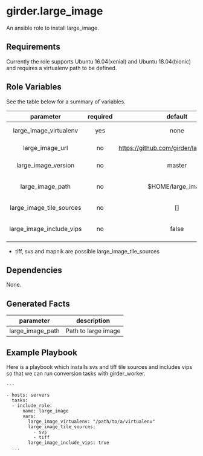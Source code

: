 girder.large_image
==========================

An ansible role to install large_image.

Requirements
--------------

Currently the role supports Ubuntu 16.04(xenial) and Ubuntu 18.04(bionic) and
requires a virtualenv path to be defined.

Role Variables
----------------

See the table below for a summary of variables.

|         parameter        | required |                  default                  |            comments            |
|:------------------------:|:--------:|:-----------------------------------------:|:------------------------------:|
|  large_image_virtualenv  |    yes   |                    none                   |      Path to a virtualenv      |
|      large_image_url     |    no    | https://github.com/girder/large_image.git |       Url to large image       |
|    large_image_version   |    no    |                   master                  |     Version of large_image     |
|     large_image_path     |    no    |              $HOME/large_image            |    Path to clone large_image   |
| large_image_tile_sources |    no    |                     []                    |      List of tile sources      |
| large_image_include_vips |    no    |                   false                   | Whether to include vips or not |

* tiff, svs and mapnik are possible large_image_tile_sources

Dependencies
--------------

None.

Generated Facts
---------------

|     parameter    |     description     |
|:----------------:|:-------------------:|
| large_image_path | Path to large image |


Example Playbook
------------------

Here is a playbook which installs svs and tiff tile sources
and includes vips so that we can run conversion tasks with girder_worker.

	---

	- hosts: servers
	  tasks:
	  - include_role:
		  name: large_image
		  vars:
			large_image_virtualenv: "/path/to/a/virtualenv"
			large_image_tile_sources:
			  - svs
			  - tiff
			large_image_include_vips: true
	  ...
